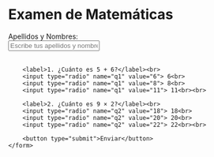 <!DOCTYPE html>
<html lang="en">
<head>
    <meta charset="UTF-8">
    <meta name="viewport" content="width=device-width, initial-scale=1.0">
    <title>Examen de Matemáticas</title>
</head>
<body>
    <h1>Examen de Matemáticas</h1>
    <form id="examForm" method="POST" action="http://localhost:3000/send-results">
        <label for="name">Apellidos y Nombres:</label><br>
        <input type="text" id="name" name="name" placeholder="Escribe tus apellidos y nombres" required><br><br>

        <label>1. ¿Cuánto es 5 + 6?</label><br>
        <input type="radio" name="q1" value="6"> 6<br>
        <input type="radio" name="q1" value="8"> 8<br>
        <input type="radio" name="q1" value="11"> 11<br><br>

        <label>2. ¿Cuánto es 9 × 2?</label><br>
        <input type="radio" name="q2" value="18"> 18<br>
        <input type="radio" name="q2" value="20"> 20<br>
        <input type="radio" name="q2" value="22"> 22<br><br>

        <button type="submit">Enviar</button>
    </form>
</body>
</html>
